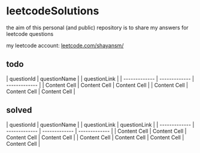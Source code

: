 # leetcodeSolutions
the aim of this personal (and public) repository is to share my answers for leetcode questions

my leetcode account: [leetcode.com/shayansm/](https://leetcode.com/shayansm/)


## todo
| questionId  | questionName | | questionLink |
| ------------- | ------------- | ------------- |
| Content Cell  | Content Cell  | Content Cell  |
| Content Cell  | Content Cell  | Content Cell  |

## solved
| questionId  | questionName | | questionLink | questionLink |
| ------------- | ------------- | ------------- | ------------- |
| Content Cell  | Content Cell  | Content Cell  | Content Cell  |
| Content Cell  | Content Cell  | Content Cell  | Content Cell  |
